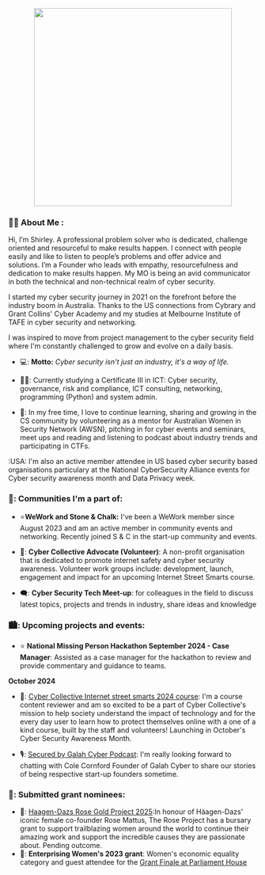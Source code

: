 <div id="header" align="center">
  <img src="https://cdn.discordapp.com/attachments/1289134368006344704/1289559368152645715/2024-09-28_doodle_v3.png?ex=66fa94c0&is=66f94340&hm=e87e5ed754ae9e653033eb815333767f55bc11b6a2a818b00b4b1b6a7f2be9ec&" width= "400" />
</div>

### :woman_technologist: About Me :
Hi, I’m Shirley.
A professional problem solver who is dedicated, challenge oriented and resourceful to make results happen. I connect with people easily and like to listen to people’s problems and offer advice and solutions. I’m a Founder who leads with empathy, resourcefulness and dedication to make results happen. My MO is being an avid communicator in both the technical and non-technical realm of cyber security.

I started my cyber security journey in 2021 on the forefront before the industry boom in Australia. Thanks to the US connections from Cybrary and Grant Collins' Cyber Academy and my studies at Melbourne Institute of TAFE in cyber security and networking. 

I was inspired to move from project management to the cyber security field where I'm constantly challenged to grow and evolve on a daily basis.

- 💻: **Motto:** _Cyber security isn't just an industry, it's a way of life._

- 👩‍🎓: Currently studying a Certificate III in ICT: Cyber security, governance, risk and compliance, ICT consulting, networking, programming (Python) and system admin.

- 🫡: In my free time, I love to continue learning, sharing and growing in the CS community by volunteering as a mentor for Australian Women in Security Network (AWSN), pitching in for cyber events and seminars, meet ups and  reading and listening to podcast about industry trends and participating in CTFs. 

:USA: I'm also an active member attendee in US based cyber security based organisations particulary at the National CyberSecurity Alliance events for Cyber security awareness month and Data Privacy week.

### 💬: Communities I'm a part of:

- :star:**WeWork and Stone & Chalk:** I've been a WeWork member since August 2023 and am an active member in community events and networking. Recently joined S & C in the start-up community and events.

- 🌃: **Cyber Collective Advocate (Volunteer)**: A non-profit organisation that is dedicated to promote internet safety and cyber security awareness. Volunteer work groups include: development, launch, engagement and impact for an upcoming Internet Street Smarts course.

- 🗨️: **Cyber Security Tech Meet-up**: for colleagues in the field to discuss latest topics, projects and trends in industry, share ideas and knowledge

 ### 🏙️: Upcoming projects and events:

- :star: **National Missing Person Hackathon September 2024 - Case Manager**: Assisted as a case manager for the hackathon to review and provide commentary and guidance to teams.

**October 2024**

- 🌃: <a href="https://www.cybercollective.org//">Cyber Collective Internet street smarts 2024 course</a>: I'm a course content reviewer and am so excited to be a part of Cyber Collective's mission to help society understand the impact of technology and for the every day user to learn how to protect themselves online with a one of a kind course, built by the staff and volunteers! Launching in October's Cyber Security Awareness Month.

- 🎙️: <a href="https://www.galahcyber.com.au/podcasts/#:~:text=Tune%20in%20to%20%22Secured%20by%20Galah%20Cyber,%22%20the%20podcast%20for//">Secured by Galah Cyber Podcast</a>: I'm really looking forward to chatting with Cole Cornford Founder of Galah Cyber to share our stories of being respective start-up founders sometime.

### 📜: Submitted grant nominees:

- 🌹: <a href="https://iwd.haagen-dazs.global/en/">Haagen-Dazs Rose Gold Project 2025</a>:In honour of Häagen-Dazs’ iconic female co-founder Rose Mattus, The Rose Project has a bursary grant to support trailblazing women around the world to continue their amazing work and support the incredible causes they are passionate about. Pending outcome.
- 🌠: **Enterprising Women's 2023 grant**: Women's economic equality category and guest attendee for the <a href="https://youtu.be/mKFQBDSvU_c?si=rOJdwDiwhVq8LMyD/">Grant Finale at Parliament House</a>

  
